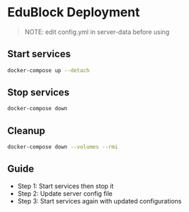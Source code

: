 # EduBlock Deployment

> NOTE: edit config.yml in server-data before using

## Start services

```sh
docker-compose up --detach
```

## Stop services

```sh
docker-compose down
```

## Cleanup

```sh
docker-compose down --volumes --rmi
```

## Guide

- Step 1: Start services then stop it
- Step 2: Update server config file
- Step 3: Start services again with updated configurations
